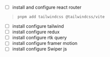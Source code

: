 - [ ] install and configure react router
> `pnpm add tailwindcss @tailwindcss/vite`
- [ ] install configure tailwind
- [ ] install configure redux
- [ ] install configure rtk query
- [ ] install configure framer motion
- [ ] install configure Swiper js